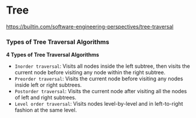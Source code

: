 # Tree

https://builtin.com/software-engineering-perspectives/tree-traversal

### Types of Tree Traversal Algorithms

**4 Types of Tree Traversal Algorithms**

- `Inorder traversal`: Visits all nodes inside the left subtree, then visits the current node before visiting any node within the right subtree.
- `Preorder traversal`: Visits the current node before visiting any nodes inside left or right subtrees.
- `Postorder traversal`: Visits the current node after visiting all the nodes of left and right subtrees.
- `Level order traversal`: Visits nodes level-by-level and in left-to-right fashion at the same level.
